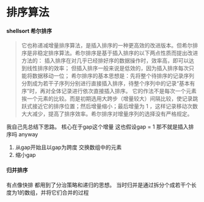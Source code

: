 # 排序算法

#### shellsort 希尔排序

> 它也称递减增量排序算法，是插入排序的一种更高效的改进版本。但希尔排序是非稳定排序算法。希尔排序是基于插入排序的以下两点性质而提出改进方法的：
插入排序在对几乎已经排好序的数据操作时，效率高，即可以达到线性排序的效率；
但插入排序一般来说是低效的，因为插入排序每次只能将数据移动一位；
希尔排序的基本思想是：先将整个待排序的记录序列分割成为若干子序列分别进行直接插入排序，待整个序列中的记录“基本有序”时，再对全体记录进行依次直接插入排序。
它的作法不是每次一个元素挨一个元素的比较。而是初期选用大跨步（增量较大）间隔比较，使记录跳跃式接近它的排序位置；然后增量缩小；最后增量为 1 ，这样记录移动次数大大减少，提高了排序效率。希尔排序对增量序列的选择没有严格规定。

我自己先总结下思路。
核心在于gap这个增量  这也假设gap = 1 那不就是插入排序吗
anyway 
1. 从gap开始且以gap为跨度 交换数组中的元素 
2. 缩小gap

#### 归并排序

有点像快排 都用到了分治策略和递归的思想。
当时归并是通过拆分个成若干个长度为1的数组，并将它们合并的过程